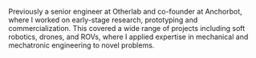 <!-- Previously a senior engineer at Otherlab and co-founder at Anchorbot, where I worked on  cutting-edge prototypes from isolation units to kelp farming tech. I've spent years diving deep into soft robotics, creating bendy joints and fabric-based actuators that work both above and underwater.

Before that, I helped develop shape-knit fabrics that change with temperature for adaptive clothing and designed parts for a 50kg tethered helicopter. I even figured out how to replace expensive laser equipment with a $20 USB camera!

I studied at UPenn, earning both my Bachelor's in Mechanical Engineering and Master's in Robotics. While there, I created systems to automatically grade surgeons using machine learning.

My toolbox includes programming skills (Python, C++, ROS), design software (SolidWorks, Fusion 360), and hands-on prototyping from 3D printing to CNC machining. I'm equally comfortable with metalworking, electronics, and textile fabrication - including industrial knitting machines and sewing.

FAA-licensed drone pilot with a passion for mechatronics.


- Experience in novel research & early commercialization of robotic systems.
	- Otherlab, anchorbot
- Broad experience
	- Softgoods, mechatronics,
 -->

Previously a senior engineer at Otherlab and co-founder at Anchorbot, where I worked on early-stage research, prototyping and commercialization. This covered a wide range of projects including soft robotics, drones, and ROVs, where I applied expertise in mechanical and mechatronic engineering to novel problems.